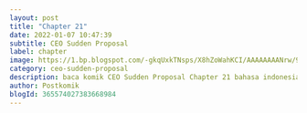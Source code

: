 ```yaml
---
layout: post 
title: "Chapter 21"
date: 2022-01-07 10:47:39
subtitle: CEO Sudden Proposal
label: chapter
image: https://1.bp.blogspot.com/-gkqUxkTNsps/X8hZoWahKCI/AAAAAAAANrw/97VA7fGsNpMItqFm5MjWy9Jd6RyZxgOQgCLcBGAsYHQ/s72-c/CEO-Sudden-Proposal.jpg
category: ceo-sudden-proposal
description: baca komik CEO Sudden Proposal Chapter 21 bahasa indonesia 
author: Postkomik
blogId: 365574027383668984
---
```

